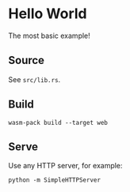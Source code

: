 # Hello World

The most basic example!

## Source

See `src/lib.rs`.

## Build

```
wasm-pack build --target web
```

## Serve

Use any HTTP server, for example:

```
python -m SimpleHTTPServer
```
